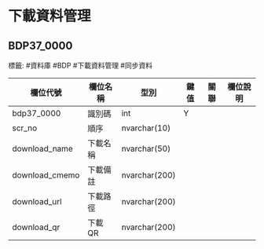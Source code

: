 # 下載資料管理
## BDP37_0000 
標籤: #資料庫 #BDP #下載資料管理 #同步資料


| 欄位代號            | 欄位名稱 | 型別            | 鍵值 | 關聯 | 欄位說明 |
| --------------- | ---- | ------------- | -- | -- | ---- |
| bdp37\_0000     | 識別碼  | int           | Y  |    |      |
| scr\_no         | 順序   | nvarchar(10)  |    |    |      |
| download\_name  | 下載名稱 | nvarchar(50)  |    |    |      |
| download\_cmemo | 下載備註 | nvarchar(200) |    |    |      |
| download\_url   | 下載路徑 | nvarchar(200) |    |    |      |
| download\_qr    | 下載QR | nvarchar(200) |    |    |      |